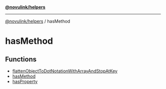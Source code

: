 [**@novulink/helpers**](../README.md)

***

[@novulink/helpers](../modules.md) / hasMethod

# hasMethod

## Functions

- [flattenObjectToDotNotationWithArrayAndStopAtKey](functions/flattenObjectToDotNotationWithArrayAndStopAtKey.md)
- [hasMethod](functions/hasMethod.md)
- [hasProperty](functions/hasProperty.md)
